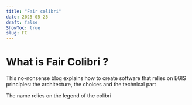 ```yaml
---
title: "Fair colibri"
date: 2025-05-25
draft: false
ShowToc: true
slug: FC
---
```


# What is Fair Colibri ?
This no-nonsense blog explains how to create software that relies on EGIS principles:
the architecture, the choices and the technical part

The name relies on the legend of the colibri